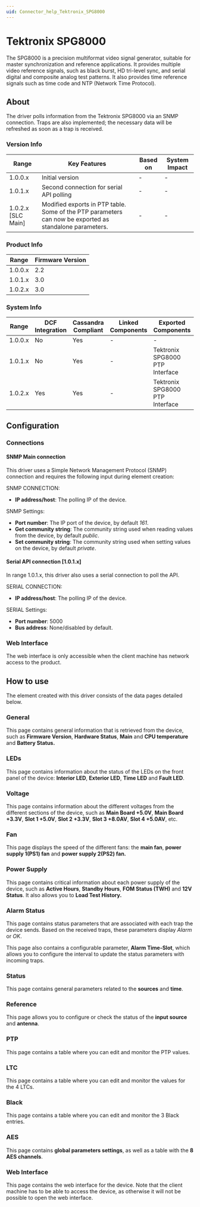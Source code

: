```yaml
---
uid: Connector_help_Tektronix_SPG8000
---
```


# Tektronix SPG8000

The SPG8000 is a precision multiformat video signal generator, suitable for master synchronization and reference applications. It provides multiple video reference signals, such as black burst, HD tri-level sync, and serial digital and composite analog test patterns. It also provides time reference signals such as time code and NTP (Network Time Protocol).

## About

The driver polls information from the Tektronix SPG8000 via an SNMP connection. Traps are also implemented; the necessary data will be refreshed as soon as a trap is received.

### Version Info

| **Range**            | **Key Features**                                                                                        | **Based on** | **System Impact** |
|----------------------|---------------------------------------------------------------------------------------------------------|--------------|-------------------|
| 1.0.0.x              | Initial version                                                                                         | \-           | \-                |
| 1.0.1.x              | Second connection for serial API polling                                                                | \-           | \-                |
| 1.0.2.x \[SLC Main\] | Modified exports in PTP table. Some of the PTP parameters can now be exported as standalone parameters. | \-           | \-                |

### Product Info

| **Range** | **Firmware Version** |
|-----------|----------------------|
| 1.0.0.x   | 2.2                  |
| 1.0.1.x   | 3.0                  |
| 1.0.2.x   | 3.0                  |

### System Info

| **Range** | **DCF Integration** | **Cassandra Compliant** | **Linked Components** | **Exported Components**         |
|-----------|---------------------|-------------------------|-----------------------|---------------------------------|
| 1.0.0.x   | No                  | Yes                     | \-                    | \-                              |
| 1.0.1.x   | No                  | Yes                     | \-                    | Tektronix SPG8000 PTP Interface |
| 1.0.2.x   | Yes                 | Yes                     | \-                    | Tektronix SPG8000 PTP Interface |

## Configuration

### Connections

#### SNMP Main connection

This driver uses a Simple Network Management Protocol (SNMP) connection and requires the following input during element creation:

SNMP CONNECTION:

- **IP address/host**: The polling IP of the device.

SNMP Settings:

- **Port number**: The IP port of the device, by default *161*.
- **Get community string**: The community string used when reading values from the device, by default *public*.
- **Set community string**: The community string used when setting values on the device, by default *private*.

#### Serial API connection \[1.0.1.x\]

In range 1.0.1.x, this driver also uses a serial connection to poll the API.

SERIAL CONNECTION:

- **IP address/host**: The polling IP of the device.

SERIAL Settings:

- **Port number**: 5000
- **Bus address**: None/disabled by default.

### Web Interface

The web interface is only accessible when the client machine has network access to the product.

## How to use

The element created with this driver consists of the data pages detailed below.

### General

This page contains general information that is retrieved from the device, such as **Firmware Version**, **Hardware Status**, **Main** and **CPU temperature** and **Battery Status.**

### LEDs

This page contains information about the status of the LEDs on the front panel of the device: **Interior LED**, **Exterior LED**, **Time LED** and **Fault LED**.

### Voltage

This page contains information about the different voltages from the different sections of the device, such as **Main Board +5.0V**, **Main Board +3.3V**, **Slot 1 +5.0V**, **Slot 2 +3.3V**, **Slot 3 +8.0AV**, **Slot 4 +5.0AV**, etc.

### Fan

This page displays the speed of the different fans: the **main fan**, **power supply 1(PS1) fan** and **power supply 2(PS2) fan.**

### Power Supply

This page contains critical information about each power supply of the device, such as **Active Hours**, **Standby Hours**, **FOM Status (TWH)** and **12V Status**. It also allows you to **Load Test History.**

### Alarm Status

This page contains status parameters that are associated with each trap the device sends. Based on the received traps, these parameters display *Alarm* or *OK*.

This page also contains a configurable parameter, **Alarm Time-Slot**, which allows you to configure the interval to update the status parameters with incoming traps.

### Status

This page contains general parameters related to the **sources** and **time**.

### Reference

This page allows you to configure or check the status of the **input source** and **antenna**.

### PTP

This page contains a table where you can edit and monitor the PTP values.

### LTC

This page contains a table where you can edit and monitor the values for the 4 LTCs.

### Black

This page contains a table where you can edit and monitor the 3 Black entries.

### AES

This page contains **global parameters settings**, as well as a table with the **8 AES channels**.

### Web Interface

This page contains the web interface for the device. Note that the client machine has to be able to access the device, as otherwise it will not be possible to open the web interface.
